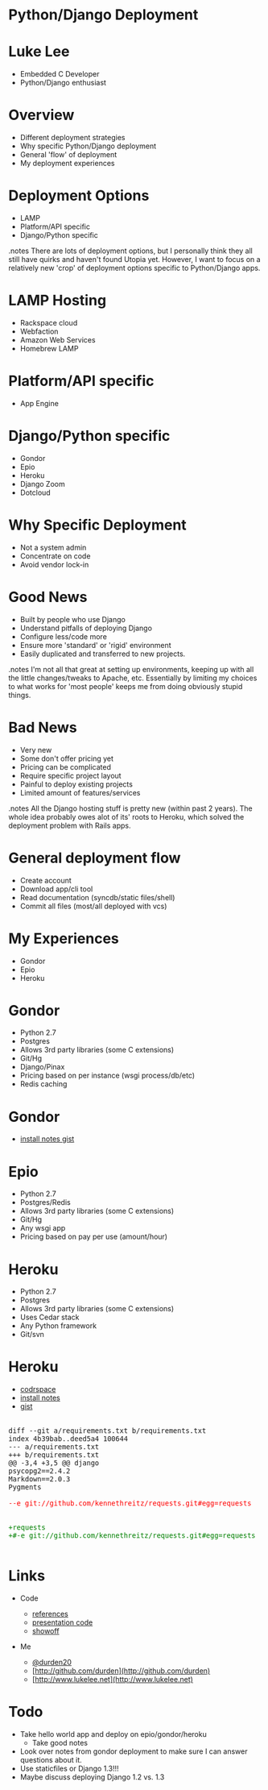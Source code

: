 <!SLIDE>

Python/Django Deployment
=================================

<!SLIDE bullets>

Luke Lee
========
- Embedded C Developer
- Python/Django enthusiast

<!SLIDE bullets>

Overview
========
- Different deployment strategies
- Why specific Python/Django deployment
- General 'flow' of deployment
- My deployment experiences

<!SLIDE bullets incremental>

Deployment Options
==================
- LAMP
- Platform/API specific
- Django/Python specific

.notes There are lots of deployment options, but I personally think they
all still have quirks and haven't found Utopia yet.  However, I want to
focus on a relatively new 'crop' of deployment options specific to
Python/Django apps.

<!SLIDE bullets incremental>

LAMP Hosting
===================
- Rackspace cloud
- Webfaction
- Amazon Web Services
- Homebrew LAMP

<!SLIDE bullets incremental>

Platform/API specific
=====================
- App Engine

<!SLIDE bullets incremental>

Django/Python specific
======================
- Gondor
- Epio
- Heroku
- Django Zoom
- Dotcloud

<!SLIDE bullets incremental>

Why Specific Deployment
=======================

- Not a system admin
- Concentrate on code
- Avoid vendor lock-in

<!SLIDE bullets incremental>

Good News
=========
- Built by people who use Django
- Understand pitfalls of deploying Django
- Configure less/code more
- Ensure more 'standard' or 'rigid' environment
- Easily duplicated and transferred to new projects.

.notes I'm not all that great at setting up environments, keeping up with
all the little changes/tweaks to Apache, etc.  Essentially by limiting my
choices to what works for 'most people' keeps me from doing obviously stupid
things.

<!SLIDE bullets incremental>

Bad News
========
- Very new
- Some don't offer pricing yet
- Pricing can be complicated
- Require specific project layout
- Painful to deploy existing projects
- Limited amount of features/services

.notes All the Django hosting stuff is pretty new (within past 2 years).
The whole idea probably owes alot of its' roots to Heroku, which solved the
deployment problem with Rails apps.

<!SLIDE bullets incremental>

General deployment flow
=======================
- Create account
- Download app/cli tool
- Read documentation (syncdb/static files/shell)
- Commit all files (most/all deployed with vcs)

<!SLIDE bullets>

My Experiences
==============
- Gondor
- Epio
- Heroku

<!SLIDE smaller>

Gondor
======
- Python 2.7
- Postgres
- Allows 3rd party libraries (some C extensions)
- Git/Hg
- Django/Pinax
- Pricing based on per instance (wsgi process/db/etc)
- Redis caching

<!SLIDE smaller>

Gondor
======
- [install notes gist](https://gist.github.com/1028560)

<!SLIDE smaller>

Epio
====
- Python 2.7
- Postgres/Redis
- Allows 3rd party libraries (some C extensions)
- Git/Hg
- Any wsgi app
- Pricing based on pay per use (amount/hour)

<!SLIDE bullets smaller>

Heroku
======
- Python 2.7
- Postgres
- Allows 3rd party libraries (some C extensions)
- Uses Cedar stack
- Any Python framework
- Git/svn

<!SLIDE smaller>

Heroku
======
- [codrspace](http://blooming-samurai-1554.herokuapp.com/)
- [install notes](http://blooming-samurai-1554.herokuapp.com/durden/)
- [gist](https://gist.github.com/1256423)

<pre style='font-size:12pt'><code>
diff --git a/requirements.txt b/requirements.txt
index 4b39bab..deed5a4 100644
--- a/requirements.txt
+++ b/requirements.txt
@@ -3,4 +3,5 @@ django
psycopg2==2.4.2
Markdown==2.0.3
Pygments
<font color="red">
--e git://github.com/kennethreitz/requests.git#egg=requests
</font>
<font color="green">
+requests
+#-e git://github.com/kennethreitz/requests.git#egg=requests
</font>
</pre></code>

<!SLIDE smaller>

Links
=====
- Code
    - [references](http://www.pinboard.in/u:durden/t:Django_deployment/)
    - [presentation code](https://github.com/durden/django_deployment)
    - [showoff](https://github.com/schacon/showoff)

- Me
    - [@durden20](http://twitter.com/#!/durden20)
    - [http://github.com/durden](http://github.com/durden)
    - [http://www.lukelee.net](http://www.lukelee.net)

<!SLIDE bullets>

Todo
====
- Take hello world app and deploy on epio/gondor/heroku
    - Take good notes
- Look over notes from gondor deployment to make sure I can answer
  questions about it.
- Use staticfiles or Django 1.3!!!
- Maybe discuss deploying Django 1.2 vs. 1.3
